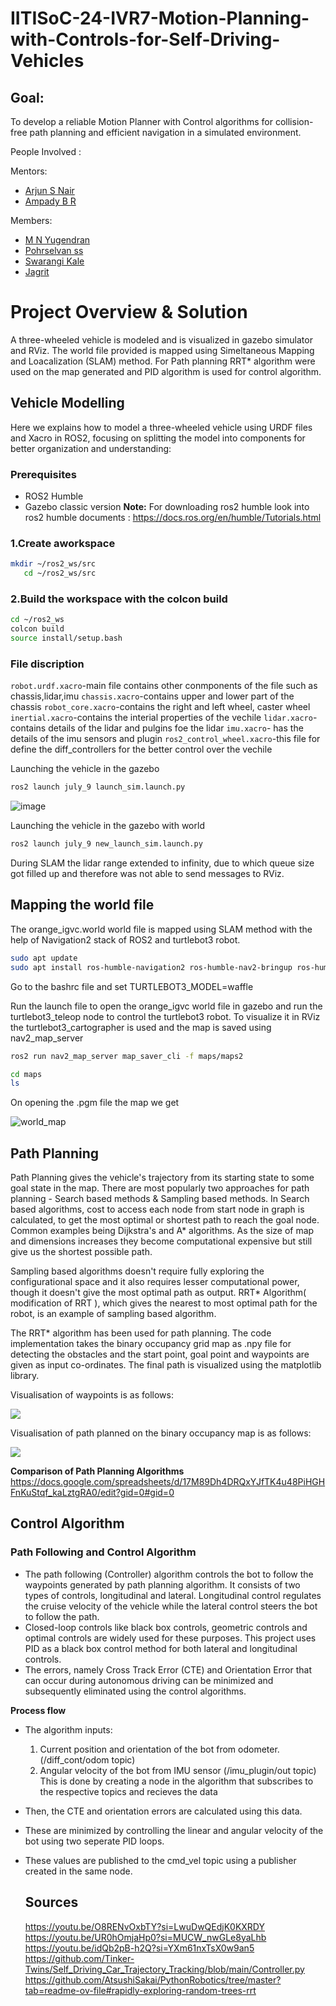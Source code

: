 # IITISoC-24-IVR7-Motion-Planning-with-Controls-for-Self-Driving-Vehicles

## Goal:
To develop a reliable Motion Planner with Control algorithms for collision-free path planning and efficient navigation in a simulated environment.

People Involved : 

Mentors:
- [Arjun S Nair](https://github.com/arjun-593)
- [Ampady B R](https://github.com/ampady06)

Members:
<br>
- [M N Yugendran](https://github.com/user-230087)
- [Pohrselvan ss](https://github.com/pohrselvan)
- [Swarangi Kale](https://github.com/Swarangi-codes)
- [Jagrit](https://github.com/idJagrit)

# Project Overview & Solution
A three-wheeled vehicle is modeled and is visualized in gazebo simulator and RViz. The world file provided is mapped using Simeltaneous Mapping and Loacalization (SLAM) method. For Path planning RRT* algorithm were used on the map generated and PID algorithm is used for control algorithm. 

## Vehicle Modelling
Here we explains how to model a three-wheeled vehicle using URDF files and Xacro in ROS2, focusing on splitting the model into components for better organization and understanding:
### Prerequisites

- ROS2 Humble
- Gazebo classic version
**Note:** For downloading ros2 humble look into ros2 humble documents : https://docs.ros.org/en/humble/Tutorials.html
### 1.Create aworkspace 
```bash
mkdir ~/ros2_ws/src
   cd ~/ros2_ws/src
```


### 2.Build the workspace with the colcon build
```bash
cd ~/ros2_ws
colcon build
source install/setup.bash
```

### File discription
`robot.urdf.xacro`-main file contains other conmponents of the file such as chassis,lidar,imu
`chassis.xacro`-contains upper and lower part of the chassis
`robot_core.xacro`-contains the right and left wheel, caster wheel
`inertial.xacro`-contains the interial properties of the vechile
`lidar.xacro`-contains details of the lidar and pulgins foe the lidar
`imu.xacro`- has the details of the imu sensors and plugin 
`ros2_control_wheel.xacro`-this file for define the diff_controllers for the better control over the vechile

Launching the vehicle in the gazebo
```bash
ros2 launch july_9 launch_sim.launch.py
```
![image](https://github.com/user-attachments/assets/502b84b2-2b00-4ef5-bf01-afd9d56e1b17)


Launching the vehicle in the gazebo with world
```bash
ros2 launch july_9 new_launch_sim.launch.py
```

During SLAM the lidar range extended to infinity, due to which queue size got filled up and therefore was not able to send messages to RViz.


## Mapping the world file
The orange_igvc.world world file is mapped using SLAM method with the help of Navigation2 stack of ROS2 and turtlebot3 robot.
```bash
sudo apt update
sudo apt install ros-humble-navigation2 ros-humble-nav2-bringup ros-humble-turtlebot3*
```
Go to the bashrc file and set TURTLEBOT3_MODEL=waffle

Run the launch file to open the orange_igvc world file in gazebo and run the turtlebot3_teleop node to control the turtlebot3 robot. To visualize it in RViz the turtlebot3_cartographer is used and the map is saved using nav2_map_server

```bash
ros2 run nav2_map_server map_saver_cli -f maps/maps2
```

```bash
cd maps
ls
```

On opening the .pgm file the map we get

![world_map](https://github.com/user-attachments/assets/9f6fa071-4bf5-4b78-aa47-e052c8d36fa7)

## Path Planning
Path Planning gives the vehicle's trajectory from its starting state to some goal state in the map. There are most popularly two approaches for path planning - Search based methods & Sampling based methods. In Search based algorithms, cost to access each node from start node in graph is calculated, to get the most optimal or shortest path to reach the goal node. Common examples being Dijkstra's and A* algorithms. As the size of map and dimensions increases they become computational expensive but still give us the shortest possible path.


Sampling based algorithms doesn't require fully exploring the configurational space and it also requires lesser computational power, though it doesn't give the most optimal path as output. RRT* Algorithm( modification of RRT ), which gives the nearest to most optimal path for the robot, is an example of sampling based algorithm. 


The RRT* algorithm has been used for path planning. The code implementation takes the binary occupancy grid map as .npy file for detecting the obstacles and the start point, goal point and waypoints are given as input co-ordinates. The final path is visualized using the matplotlib library.

Visualisation of waypoints is as follows:

![](https://github.com/user-attachments/assets/f41e8b76-5f71-4691-84c8-5bcb451fe8fe)

Visualisation of path planned on the binary occupancy map is as follows:

![](https://github.com/user-attachments/assets/a00cb808-e082-4d23-88b0-e95432832c42)

**Comparison of Path Planning Algorithms**
https://docs.google.com/spreadsheets/d/17M89Dh4DRQxYJfTK4u48PiHGHFnKuStqf_kaLztgRA0/edit?gid=0#gid=0 

## Control Algorithm
### Path Following and Control Algorithm

* The path following (Controller) algorithm controls the bot to follow the waypoints generated by path planning algorithm. It consists of two types of controls, longitudinal and lateral. Longitudinal control regulates the cruise velocity of the vehicle while the lateral control steers the bot to follow the path.
* Closed-loop controls like black box controls, geometric controls and optimal controls are widely used for these purposes. This project uses PID as a black box control method for both lateral and longitudinal controls.
* The errors, namely Cross Track Error (CTE) and Orientation Error that can occur during autonomous driving can be minimized and subsequently eliminated using the control algorithms.

**Process flow**
* The algorithm inputs:
   1. Current position and orientation of the bot from odometer. (/diff_cont/odom topic)
   2. Angular velocity of the bot from IMU sensor (/imu_plugin/out topic)
  This is done by creating a node in the algorithm that subscribes to the respective topics and recieves the data 
* Then, the CTE and orientation errors are calculated using this data.
* These are minimized by controlling the linear and angular velocity of the bot using two seperate PID loops.
* These values are published to the cmd_vel topic using a publisher created in the same node.

  ## Sources

  https://youtu.be/O8RENvOxbTY?si=LwuDwQEdjK0KXRDY</br>
  https://youtu.be/UR0hOmjaHp0?si=MUCW_nwGLe8yaLhb</br>
  https://youtu.be/idQb2pB-h2Q?si=YXm61nxTsX0w9an5</br>
  https://github.com/Tinker-Twins/Self_Driving_Car_Trajectory_Tracking/blob/main/Controller.py</br>
  https://github.com/AtsushiSakai/PythonRobotics/tree/master?tab=readme-ov-file#rapidly-exploring-random-trees-rrt


